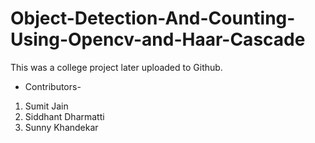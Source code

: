 # Object-Detection-And-Counting-Using-Opencv-and-Haar-Cascade
This was a college project later uploaded to Github.
- Contributors- 
1. Sumit Jain
2. Siddhant Dharmatti
3. Sunny Khandekar
